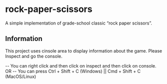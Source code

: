 # rock-paper-scissors
A simple implementation of grade-school classic “rock paper scissors”.

## Information
This project uses cinsole area to display information about the game. Please Inspect and go the console.

-- You can right click and then click on inspect and then click on console.
OR
-- You can press Ctrl + Shift + C (Windows) || Cmd + Shift + C (MacOS/Linux)
